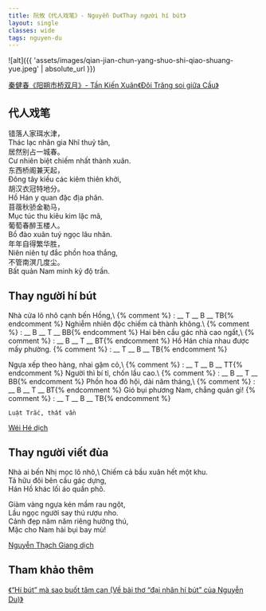 ```yaml
---
title: 阮攸《代人戏笔》- Nguyễn Du《Thay người hí bút》
layout: single
classes: wide
tags: nguyen-du
---
```


![alt]({{ 'assets/images/qian-jian-chun-yang-shuo-shi-qiao-shuang-yue.jpeg' | absolute_url }})
> <cite>
<a target="_blank" href="http://www.360doc.com/content/17/0323/15/596044_639466884.shtml">
秦健春《阳朔市桥双月》- Tần Kiến Xuân《Đôi Trăng soi giữa Cầu》
</a>
</cite>


## 代人戏笔
错落人家珥水津，\
Thác lạc nhân gia Nhĩ thuỷ tân,\
居然别占一城春。\
Cư nhiên biệt chiếm nhất thành xuân.\
东西桥阁兼天起，\
Đông tây kiều các kiêm thiên khởi,\
胡汉衣冠特地分。\
Hồ Hán y quan đặc địa phân.\
苜蓿秋骄金勒马，\
Mục túc thu kiêu kim lặc mã,\
葡萄春醉玉楼人。\
Bồ đào xuân tuý ngọc lâu nhân.\
年年自得繁华胜，\
Niên niên tự đắc phồn hoa thắng,\
不管南溟几度尘。\
Bất quản Nam minh kỷ độ trần.

## Thay người hí bút
Nhà cửa lô nhô cạnh bến Hồng,\ {% comment %} : __ T __ B __ TB{% endcomment %}
Nghiễm nhiên độc chiếm cả thành không.\ {% comment %} : __ B __ T __ BB{% endcomment %}
Hai bên cầu gác nhà cao ngất,\ {% comment %} : __ B __ T __ BT{% endcomment %}
Hồ Hán chia nhau được mấy phường. {% comment %} : __ T __ B __ TB{% endcomment %}

Ngựa xếp theo hàng, nhai gặm cỏ,\ {% comment %} : __ T __ B __ TT{% endcomment %}
Người thì bí tỉ, chốn lầu cao.\ {% comment %} : __ B __ T __ BB{% endcomment %}
Phồn hoa đô hội, dài năm tháng,\ {% comment %} : __ B __ T __ BT{% endcomment %}
Gió bụi phương Nam, chẳng quản gì! {% comment %} : __ T __ B __ TB{% endcomment %}

`Luật Trắc, thất vần`

> <cite>
<a target="_blank" href="https://wei-he.xyz">Wéi Hé dịch</a>
</cite>

## Thay người viết đùa
Nhà ai bến Nhị mọc lô nhô,\ 
Chiếm cả bầu xuân hết một khu.\
Tả hữu đôi bên cầu gác dựng,\
Hán Hồ khác lối áo quần phô.

Giàm vàng ngựa kén mầm rau ngột,\
Lầu ngọc người say thú rượu nho.\
Cảnh đẹp năm năm riêng hưởng thú,\
Mặc cho Nam hải bụi bay mù!

> <cite>
<a target="_blank" href="https://www.thivien.net/Nguy%E1%BB%85n-Th%E1%BA%A1ch-Giang/author-CvAZUU0eLlYNISop-HkZqA">
Nguyễn Thạch Giang dịch
</a>
</cite>


## Tham khảo thêm
<a target="_blank" href="https://vanviet.info/nghien-cuu-phe-binh/h-bt-m-sao-buot-tm-can-ve-bi-tho-dai-nhn-h-bt-cua-nguyen-du/">
《“Hí bút” mà sao buốt tâm can (Về bài thơ “đại nhân hí bút” của Nguyễn Du)》
</a>